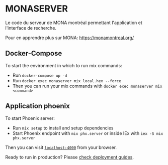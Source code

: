 # MONASERVER

Le code du serveur de MONA montréal permettant l'application et l'interface de recherche.

Pour en apprendre plus sur MONA:
https://monamontreal.org/

## Docker-Compose

To start the environment in which to run mix commands:
  * Run `docker-compose up -d`
  * Run `docker exec monaserver mix local.hex --force`
  * Then you can run your mix commands with `docker exec monaserver mix <command>`

## Application phoenix

To start Phoenix server:

  * Run `mix setup` to install and setup dependencies
  * Start Phoenix endpoint with `mix phx.server` or inside IEx with `iex -S mix phx.server`

Then you can visit [`localhost:4000`](http://localhost:4000) from your browser.

Ready to run in production? Please [check deployment guides](https://hexdocs.pm/phoenix/deployment.html).
